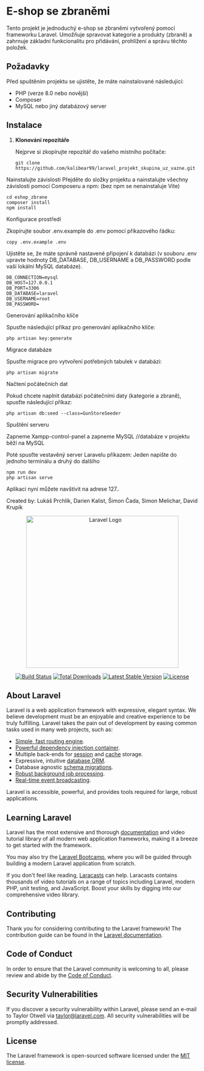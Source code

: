 # E-shop se zbraněmi

Tento projekt je jednoduchý e-shop se zbraněmi vytvořený pomocí frameworku Laravel. Umožňuje spravovat kategorie a produkty (zbraně) a zahrnuje základní funkcionalitu pro přidávání, prohlížení a správu těchto položek.

## Požadavky

Před spuštěním projektu se ujistěte, že máte nainstalované následující:

- PHP (verze 8.0 nebo novější)
- Composer
- MySQL nebo jiný databázový server

## Instalace

1. **Klonování repozitáře**

   Nejprve si zkopírujte repozitář do vašeho místního počítače:

   ```
   git clone https://github.com/kalibear99/laravel_projekt_skupina_uz_vazne.git
   ```
Nainstalujte závislosti
Přejděte do složky projektu a nainstalujte všechny závislosti pomocí Composeru a npm:  (bez npm se nenainstaluje Vite) 

```
cd eshop_zbrane
composer install
npm install
```
Konfigurace prostředí

Zkopírujte soubor .env.example do .env pomocí příkazového řádku:

```
copy .env.example .env
```
Ujistěte se, že máte správně nastavené připojení k databázi (v souboru .env upravte hodnoty DB_DATABASE, DB_USERNAME a DB_PASSWORD podle vaší lokální MySQL databáze).
```
DB_CONNECTION=mysql
DB_HOST=127.0.0.1
DB_PORT=3306
DB_DATABASE=laravel
DB_USERNAME=root
DB_PASSWORD=
```

Generování aplikačního klíče

Spusťte následující příkaz pro generování aplikačního klíče:

```
php artisan key:generate
```
Migrace databáze

Spusťte migrace pro vytvoření potřebných tabulek v databázi:

```
php artisan migrate
```
Načtení počátečních dat

Pokud chcete naplnit databázi počátečními daty (kategorie a zbraně), spusťte následující příkaz:

```
php artisan db:seed --class=GunStoreSeeder
```
Spuštění serveru

Zapneme Xampp-control-panel a zapneme MySQL //databáze v projektu běží na MySQL

Poté spusťte vestavěný server Laravelu příkazem:
Jeden napište do jednoho terminálu a druhý do dalšího
```
npm run dev
php artisan serve
```
Aplikaci nyní můžete navštívit na adrese 127..

Created by: Lukáš Prchlík, Darien Kalist, Šimon Čada, Simon Melichar, David Krupík




<p align="center"><a href="https://laravel.com" target="_blank"><img src="https://raw.githubusercontent.com/laravel/art/master/logo-lockup/5%20SVG/2%20CMYK/1%20Full%20Color/laravel-logolockup-cmyk-red.svg" width="400" alt="Laravel Logo"></a></p>

<p align="center">
<a href="https://github.com/laravel/framework/actions"><img src="https://github.com/laravel/framework/workflows/tests/badge.svg" alt="Build Status"></a>
<a href="https://packagist.org/packages/laravel/framework"><img src="https://img.shields.io/packagist/dt/laravel/framework" alt="Total Downloads"></a>
<a href="https://packagist.org/packages/laravel/framework"><img src="https://img.shields.io/packagist/v/laravel/framework" alt="Latest Stable Version"></a>
<a href="https://packagist.org/packages/laravel/framework"><img src="https://img.shields.io/packagist/l/laravel/framework" alt="License"></a>
</p>

## About Laravel

Laravel is a web application framework with expressive, elegant syntax. We believe development must be an enjoyable and creative experience to be truly fulfilling. Laravel takes the pain out of development by easing common tasks used in many web projects, such as:

- [Simple, fast routing engine](https://laravel.com/docs/routing).
- [Powerful dependency injection container](https://laravel.com/docs/container).
- Multiple back-ends for [session](https://laravel.com/docs/session) and [cache](https://laravel.com/docs/cache) storage.
- Expressive, intuitive [database ORM](https://laravel.com/docs/eloquent).
- Database agnostic [schema migrations](https://laravel.com/docs/migrations).
- [Robust background job processing](https://laravel.com/docs/queues).
- [Real-time event broadcasting](https://laravel.com/docs/broadcasting).

Laravel is accessible, powerful, and provides tools required for large, robust applications.

## Learning Laravel

Laravel has the most extensive and thorough [documentation](https://laravel.com/docs) and video tutorial library of all modern web application frameworks, making it a breeze to get started with the framework.

You may also try the [Laravel Bootcamp](https://bootcamp.laravel.com), where you will be guided through building a modern Laravel application from scratch.

If you don't feel like reading, [Laracasts](https://laracasts.com) can help. Laracasts contains thousands of video tutorials on a range of topics including Laravel, modern PHP, unit testing, and JavaScript. Boost your skills by digging into our comprehensive video library.

## Contributing

Thank you for considering contributing to the Laravel framework! The contribution guide can be found in the [Laravel documentation](https://laravel.com/docs/contributions).

## Code of Conduct

In order to ensure that the Laravel community is welcoming to all, please review and abide by the [Code of Conduct](https://laravel.com/docs/contributions#code-of-conduct).

## Security Vulnerabilities

If you discover a security vulnerability within Laravel, please send an e-mail to Taylor Otwell via [taylor@laravel.com](mailto:taylor@laravel.com). All security vulnerabilities will be promptly addressed.

## License

The Laravel framework is open-sourced software licensed under the [MIT license](https://opensource.org/licenses/MIT).
